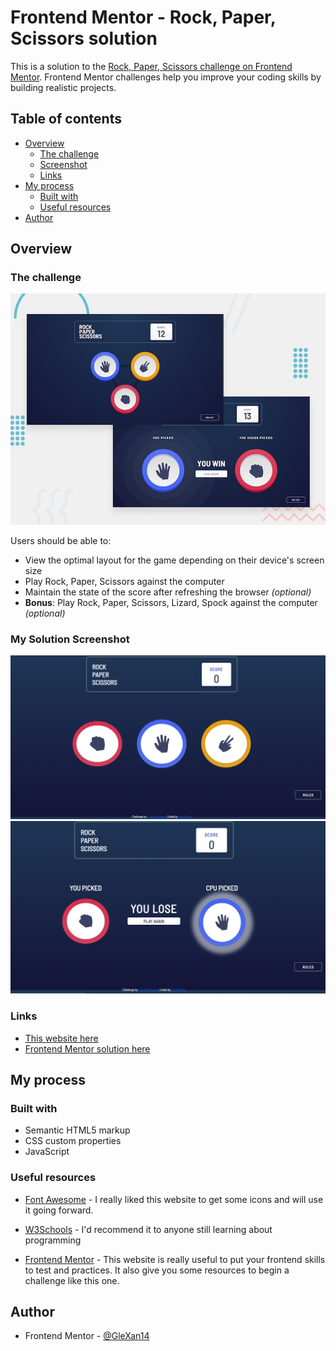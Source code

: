 # Frontend Mentor - Rock, Paper, Scissors solution

This is a solution to the [Rock, Paper, Scissors challenge on Frontend Mentor](https://www.frontendmentor.io/challenges/rock-paper-scissors-game-pTgwgvgH). Frontend Mentor challenges help you improve your coding skills by building realistic projects. 

## Table of contents

- [Overview](#overview)
  - [The challenge](#the-challenge)
  - [Screenshot](#screenshot)
  - [Links](#links)
- [My process](#my-process)
  - [Built with](#built-with)
  - [Useful resources](#useful-resources)
- [Author](#author)


## Overview

### The challenge

![Design preview for the Rock, Paper, Scissors coding challenge](./design/desktop-preview.jpg)

Users should be able to:

- View the optimal layout for the game depending on their device's screen size
- Play Rock, Paper, Scissors against the computer
- Maintain the state of the score after refreshing the browser _(optional)_
- **Bonus**: Play Rock, Paper, Scissors, Lizard, Spock against the computer _(optional)_

### My Solution Screenshot

![Design preview for the Rock, Paper, Scissors coding solution](./design/mine/home.png)
![Design preview for the Rock, Paper, Scissors coding solution](./design/mine/result.png)

### Links

- [This website here](https://glexan14.github.io/rock-paper-scissors-web/)
- [Frontend Mentor solution here](https://www.frontendmentor.io/solutions/a-newbies-solution-html-css-and-javascript-only-lbgdMgHpq)

## My process

### Built with

- Semantic HTML5 markup
- CSS custom properties
- JavaScript



### Useful resources

- [Font Awesome](https://fontawesome.com/) - I really liked this website to get some icons and will use it going forward.
- [W3Schools](https://www.w3schools.com/) - I'd recommend it to anyone still learning about programming

- [Frontend Mentor](https://www.frontendmentor.io/challenges) - This website is really useful to put your frontend skills to test and practices. It also give you some resources to begin a challenge like this one.


## Author

- Frontend Mentor - [@GleXan14](https://www.frontendmentor.io/profile/GleXan14)

